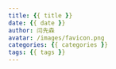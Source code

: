 ```yaml
---
title: {{ title }}
date: {{ date }}
author: 闫先森 
avatar: /images/favicon.png 
categories: {{ categories }}
tags: {{ tags }}
---
```

